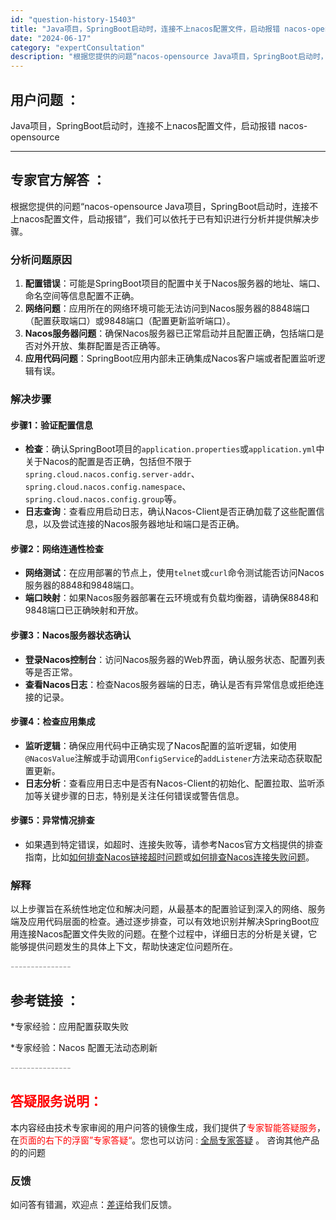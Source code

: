 ```yaml
---
id: "question-history-15403"
title: "Java项目，SpringBoot启动时，连接不上nacos配置文件，启动报错 nacos-opensource"
date: "2024-06-17"
category: "expertConsultation"
description: "根据您提供的问题“nacos-opensource Java项目，SpringBoot启动时，连接不上nacos配置文件，启动报错”，我们可以依托于已有知识进行分析并提供解决步骤。### 分析问题原因1. **配置错误**：可能是SpringBoot项目的配置中关于Nacos服务器的地址、端口、命名"
---
```


## 用户问题 ： 
 Java项目，SpringBoot启动时，连接不上nacos配置文件，启动报错 nacos-opensource 

---------------
## 专家官方解答 ：

根据您提供的问题“nacos-opensource Java项目，SpringBoot启动时，连接不上nacos配置文件，启动报错”，我们可以依托于已有知识进行分析并提供解决步骤。

### 分析问题原因

1. **配置错误**：可能是SpringBoot项目的配置中关于Nacos服务器的地址、端口、命名空间等信息配置不正确。
2. **网络问题**：应用所在的网络环境可能无法访问到Nacos服务器的8848端口（配置获取端口）或9848端口（配置更新监听端口）。
3. **Nacos服务器问题**：确保Nacos服务器已正常启动并且配置正确，包括端口是否对外开放、集群配置是否正确等。
4. **应用代码问题**：SpringBoot应用内部未正确集成Nacos客户端或者配置监听逻辑有误。

### 解决步骤

#### 步骤1：验证配置信息
- **检查**：确认SpringBoot项目的`application.properties`或`application.yml`中关于Nacos的配置是否正确，包括但不限于`spring.cloud.nacos.config.server-addr`、`spring.cloud.nacos.config.namespace`、`spring.cloud.nacos.config.group`等。
- **日志查询**：查看应用启动日志，确认Nacos-Client是否正确加载了这些配置信息，以及尝试连接的Nacos服务器地址和端口是否正确。

#### 步骤2：网络连通性检查
- **网络测试**：在应用部署的节点上，使用`telnet`或`curl`命令测试能否访问Nacos服务器的8848和9848端口。
- **端口映射**：如果Nacos服务器部署在云环境或有负载均衡器，请确保8848和9848端口已正确映射和开放。

#### 步骤3：Nacos服务器状态确认
- **登录Nacos控制台**：访问Nacos服务器的Web界面，确认服务状态、配置列表等是否正常。
- **查看Nacos日志**：检查Nacos服务器端的日志，确认是否有异常信息或拒绝连接的记录。

#### 步骤4：检查应用集成
- **监听逻辑**：确保应用代码中正确实现了Nacos配置的监听逻辑，如使用`@NacosValue`注解或手动调用`ConfigService`的`addListener`方法来动态获取配置更新。
- **日志分析**：查看应用日志中是否有Nacos-Client的初始化、配置拉取、监听添加等关键步骤的日志，特别是关注任何错误或警告信息。

#### 步骤5：异常情况排查
- 如果遇到特定错误，如超时、连接失败等，请参考Nacos官方文档提供的排查指南，比如[如何排查Nacos链接超时问题](https://aliyuque.antfin.com/ozb6sn/nacos-opensource/kzc8nbuxwbpnxn5w)或[如何排查Nacos连接失败问题](https://aliyuque.antfin.com/ozb6sn/nacos-opensource/rlweywdok5rwnqt0)。

### 解释
以上步骤旨在系统性地定位和解决问题，从最基本的配置验证到深入的网络、服务端及应用代码层面的检查。通过逐步排查，可以有效地识别并解决SpringBoot应用连接Nacos配置文件失败的问题。在整个过程中，详细日志的分析是关键，它能够提供问题发生的具体上下文，帮助快速定位问题所在。


<font color="#949494">---------------</font> 


## 参考链接 ：

*专家经验：应用配置获取失败 
 
 *专家经验：Nacos 配置无法动态刷新 


 <font color="#949494">---------------</font> 
 


## <font color="#FF0000">答疑服务说明：</font> 

本内容经由技术专家审阅的用户问答的镜像生成，我们提供了<font color="#FF0000">专家智能答疑服务</font>，在<font color="#FF0000">页面的右下的浮窗”专家答疑“</font>。您也可以访问 : [全局专家答疑](https://answer.opensource.alibaba.com/docs/intro) 。 咨询其他产品的的问题

### 反馈
如问答有错漏，欢迎点：[差评](https://ai.nacos.io/user/feedbackByEnhancerGradePOJOID?enhancerGradePOJOId=15480)给我们反馈。
